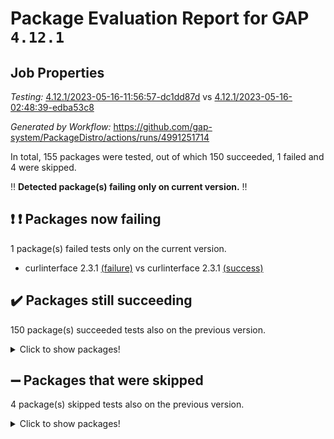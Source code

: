 # Package Evaluation Report for GAP `4.12.1`

## Job Properties

*Testing:* [4.12.1/2023-05-16-11:56:57-dc1dd87d](https://github.com/gap-system/PackageDistro/blob/data/reports/4.12.1/2023-05-16-11:56:57-dc1dd87d) vs [4.12.1/2023-05-16-02:48:39-edba53c8](https://github.com/gap-system/PackageDistro/blob/data/reports/4.12.1/2023-05-16-02:48:39-edba53c8)

*Generated by Workflow:* https://github.com/gap-system/PackageDistro/actions/runs/4991251714

In total, 155 packages were tested, out of which 150 succeeded, 1 failed and 4 were skipped.

:bangbang: **Detected package(s) failing only on current version.** :bangbang:

## :exclamation: :exclamation: Packages now failing

1 package(s) failed tests only on the current version.
- curlinterface 2.3.1 [(failure)](https://github.com/gap-system/PackageDistro/actions/runs/4991251714/jobs/8937801275) vs curlinterface 2.3.1 [(success)](https://github.com/gap-system/PackageDistro/actions/runs/4987141321/jobs/8928803555)

## :heavy_check_mark: Packages still succeeding

150 package(s) succeeded tests also on the previous version.
<details><summary>Click to show packages!</summary>

- 4ti2interface 2023.02-04 [(success)](https://github.com/gap-system/PackageDistro/actions/runs/4991251714/jobs/8937797422)
- ace 5.6.2 [(success)](https://github.com/gap-system/PackageDistro/actions/runs/4991251714/jobs/8937797574)
- aclib 1.3.2 [(success)](https://github.com/gap-system/PackageDistro/actions/runs/4991251714/jobs/8937797786)
- agt 0.3.1 [(success)](https://github.com/gap-system/PackageDistro/actions/runs/4991251714/jobs/8937797908)
- alnuth 3.2.1 [(success)](https://github.com/gap-system/PackageDistro/actions/runs/4991251714/jobs/8937798052)
- anupq 3.3.0 [(success)](https://github.com/gap-system/PackageDistro/actions/runs/4991251714/jobs/8937798191)
- atlasrep 2.1.6 [(success)](https://github.com/gap-system/PackageDistro/actions/runs/4991251714/jobs/8937798333)
- autodoc 2022.10.20 [(success)](https://github.com/gap-system/PackageDistro/actions/runs/4991251714/jobs/8937798463)
- automata 1.15 [(success)](https://github.com/gap-system/PackageDistro/actions/runs/4991251714/jobs/8937798599)
- automgrp 1.3.2 [(success)](https://github.com/gap-system/PackageDistro/actions/runs/4991251714/jobs/8937798741)
- autpgrp 1.11 [(success)](https://github.com/gap-system/PackageDistro/actions/runs/4991251714/jobs/8937798896)
- cap 2023.05-04 [(success)](https://github.com/gap-system/PackageDistro/actions/runs/4991251714/jobs/8937799069)
- caratinterface 2.3.5 [(success)](https://github.com/gap-system/PackageDistro/actions/runs/4991251714/jobs/8937799219)
- cddinterface 2022.11.01 [(success)](https://github.com/gap-system/PackageDistro/actions/runs/4991251714/jobs/8937799369)
- circle 1.6.6 [(success)](https://github.com/gap-system/PackageDistro/actions/runs/4991251714/jobs/8937799534)
- classicpres 1.22 [(success)](https://github.com/gap-system/PackageDistro/actions/runs/4991251714/jobs/8937799689)
- cohomolo 1.6.11 [(success)](https://github.com/gap-system/PackageDistro/actions/runs/4991251714/jobs/8937799855)
- congruence 1.2.5 [(success)](https://github.com/gap-system/PackageDistro/actions/runs/4991251714/jobs/8937800009)
- corelg 1.56 [(success)](https://github.com/gap-system/PackageDistro/actions/runs/4991251714/jobs/8937800159)
- crime 1.6 [(success)](https://github.com/gap-system/PackageDistro/actions/runs/4991251714/jobs/8937800307)
- crisp 1.4.6 [(success)](https://github.com/gap-system/PackageDistro/actions/runs/4991251714/jobs/8937800433)
- crypting 0.10.4 [(success)](https://github.com/gap-system/PackageDistro/actions/runs/4991251714/jobs/8937800570)
- cryst 4.1.26 [(success)](https://github.com/gap-system/PackageDistro/actions/runs/4991251714/jobs/8937800735)
- crystcat 1.1.10 [(success)](https://github.com/gap-system/PackageDistro/actions/runs/4991251714/jobs/8937800870)
- ctbllib 1.3.5 [(success)](https://github.com/gap-system/PackageDistro/actions/runs/4991251714/jobs/8937801017)
- cubefree 1.19 [(success)](https://github.com/gap-system/PackageDistro/actions/runs/4991251714/jobs/8937801150)
- cvec 2.8.1 [(success)](https://github.com/gap-system/PackageDistro/actions/runs/4991251714/jobs/8937801418)
- datastructures 0.3.0 [(success)](https://github.com/gap-system/PackageDistro/actions/runs/4991251714/jobs/8937801590)
- deepthought 1.0.6 [(success)](https://github.com/gap-system/PackageDistro/actions/runs/4991251714/jobs/8937801715)
- design 1.8 [(success)](https://github.com/gap-system/PackageDistro/actions/runs/4991251714/jobs/8937801830)
- difsets 2.3.1 [(success)](https://github.com/gap-system/PackageDistro/actions/runs/4991251714/jobs/8937801951)
- digraphs 1.6.2 [(success)](https://github.com/gap-system/PackageDistro/actions/runs/4991251714/jobs/8937802090)
- edim 1.3.7 [(success)](https://github.com/gap-system/PackageDistro/actions/runs/4991251714/jobs/8937802204)
- example 4.3.4 [(success)](https://github.com/gap-system/PackageDistro/actions/runs/4991251714/jobs/8937802316)
- examplesforhomalg 2023.02-04 [(success)](https://github.com/gap-system/PackageDistro/actions/runs/4991251714/jobs/8937802409)
- factint 1.6.3 [(success)](https://github.com/gap-system/PackageDistro/actions/runs/4991251714/jobs/8937802523)
- ferret 1.0.9 [(success)](https://github.com/gap-system/PackageDistro/actions/runs/4991251714/jobs/8937802638)
- fga 1.5.0 [(success)](https://github.com/gap-system/PackageDistro/actions/runs/4991251714/jobs/8937802763)
- fining 1.5.5 [(success)](https://github.com/gap-system/PackageDistro/actions/runs/4991251714/jobs/8937802901)
- float 1.0.3 [(success)](https://github.com/gap-system/PackageDistro/actions/runs/4991251714/jobs/8937803020)
- format 1.4.3 [(success)](https://github.com/gap-system/PackageDistro/actions/runs/4991251714/jobs/8937803143)
- forms 1.2.9 [(success)](https://github.com/gap-system/PackageDistro/actions/runs/4991251714/jobs/8937803276)
- fplsa 1.2.6 [(success)](https://github.com/gap-system/PackageDistro/actions/runs/4991251714/jobs/8937803401)
- fr 2.4.12 [(success)](https://github.com/gap-system/PackageDistro/actions/runs/4991251714/jobs/8937803542)
- francy 2.0.3 [(success)](https://github.com/gap-system/PackageDistro/actions/runs/4991251714/jobs/8937803663)
- fwtree 1.3 [(success)](https://github.com/gap-system/PackageDistro/actions/runs/4991251714/jobs/8937803805)
- gapdoc 1.6.6 [(success)](https://github.com/gap-system/PackageDistro/actions/runs/4991251714/jobs/8937803930)
- gauss 2023.02-04 [(success)](https://github.com/gap-system/PackageDistro/actions/runs/4991251714/jobs/8937804042)
- gaussforhomalg 2023.02-04 [(success)](https://github.com/gap-system/PackageDistro/actions/runs/4991251714/jobs/8937804168)
- gbnp 1.0.5 [(success)](https://github.com/gap-system/PackageDistro/actions/runs/4991251714/jobs/8937804308)
- generalizedmorphismsforcap 2023.03-01 [(success)](https://github.com/gap-system/PackageDistro/actions/runs/4991251714/jobs/8937804415)
- genss 1.6.8 [(success)](https://github.com/gap-system/PackageDistro/actions/runs/4991251714/jobs/8937804526)
- gradedmodules 2023.02-04 [(success)](https://github.com/gap-system/PackageDistro/actions/runs/4991251714/jobs/8937804652)
- gradedringforhomalg 2023.02-04 [(success)](https://github.com/gap-system/PackageDistro/actions/runs/4991251714/jobs/8937804759)
- grape 4.9.0 [(success)](https://github.com/gap-system/PackageDistro/actions/runs/4991251714/jobs/8937804873)
- groupoids 1.73 [(success)](https://github.com/gap-system/PackageDistro/actions/runs/4991251714/jobs/8937805000)
- grpconst 2.6.4 [(success)](https://github.com/gap-system/PackageDistro/actions/runs/4991251714/jobs/8937805137)
- guarana 0.96.3 [(success)](https://github.com/gap-system/PackageDistro/actions/runs/4991251714/jobs/8937805258)
- guava 3.18 [(success)](https://github.com/gap-system/PackageDistro/actions/runs/4991251714/jobs/8937805389)
- hap 1.55 [(success)](https://github.com/gap-system/PackageDistro/actions/runs/4991251714/jobs/8937805519)
- hapcryst 0.1.15 [(success)](https://github.com/gap-system/PackageDistro/actions/runs/4991251714/jobs/8937805639)
- hecke 1.5.3 [(success)](https://github.com/gap-system/PackageDistro/actions/runs/4991251714/jobs/8937805799)
- help 3.5 [(success)](https://github.com/gap-system/PackageDistro/actions/runs/4991251714/jobs/8937805957)
- homalg 2023.02-05 [(success)](https://github.com/gap-system/PackageDistro/actions/runs/4991251714/jobs/8937806106)
- homalgtocas 2023.02-04 [(success)](https://github.com/gap-system/PackageDistro/actions/runs/4991251714/jobs/8937806242)
- idrel 2.45 [(success)](https://github.com/gap-system/PackageDistro/actions/runs/4991251714/jobs/8937806393)
- images 1.3.1 [(success)](https://github.com/gap-system/PackageDistro/actions/runs/4991251714/jobs/8937806529)
- intpic 0.3.0 [(success)](https://github.com/gap-system/PackageDistro/actions/runs/4991251714/jobs/8937806638)
- io 4.8.1 [(success)](https://github.com/gap-system/PackageDistro/actions/runs/4991251714/jobs/8937806825)
- io_forhomalg 2023.02-04 [(success)](https://github.com/gap-system/PackageDistro/actions/runs/4991251714/jobs/8937806961)
- irredsol 1.4.4 [(success)](https://github.com/gap-system/PackageDistro/actions/runs/4991251714/jobs/8937807127)
- json 2.1.1 [(success)](https://github.com/gap-system/PackageDistro/actions/runs/4991251714/jobs/8937807262)
- jupyterkernel 1.5.0 [(success)](https://github.com/gap-system/PackageDistro/actions/runs/4991251714/jobs/8937807400)
- jupyterviz 1.5.6 [(success)](https://github.com/gap-system/PackageDistro/actions/runs/4991251714/jobs/8937807519)
- kan 1.35 [(success)](https://github.com/gap-system/PackageDistro/actions/runs/4991251714/jobs/8937807622)
- kbmag 1.5.11 [(success)](https://github.com/gap-system/PackageDistro/actions/runs/4991251714/jobs/8937807728)
- laguna 3.9.6 [(success)](https://github.com/gap-system/PackageDistro/actions/runs/4991251714/jobs/8937807857)
- liealgdb 2.2.1 [(success)](https://github.com/gap-system/PackageDistro/actions/runs/4991251714/jobs/8937808043)
- liepring 2.8 [(success)](https://github.com/gap-system/PackageDistro/actions/runs/4991251714/jobs/8937808169)
- liering 2.4.2 [(success)](https://github.com/gap-system/PackageDistro/actions/runs/4991251714/jobs/8937808311)
- linearalgebraforcap 2023.05-02 [(success)](https://github.com/gap-system/PackageDistro/actions/runs/4991251714/jobs/8937808448)
- localizeringforhomalg 2023.02-04 [(success)](https://github.com/gap-system/PackageDistro/actions/runs/4991251714/jobs/8937808599)
- loops 3.4.3 [(success)](https://github.com/gap-system/PackageDistro/actions/runs/4991251714/jobs/8937808741)
- lpres 1.0.3 [(success)](https://github.com/gap-system/PackageDistro/actions/runs/4991251714/jobs/8937808864)
- majoranaalgebras 1.5.1 [(success)](https://github.com/gap-system/PackageDistro/actions/runs/4991251714/jobs/8937808997)
- mapclass 1.4.6 [(success)](https://github.com/gap-system/PackageDistro/actions/runs/4991251714/jobs/8937809139)
- matgrp 0.70 [(success)](https://github.com/gap-system/PackageDistro/actions/runs/4991251714/jobs/8937809277)
- matricesforhomalg 2023.02-04 [(success)](https://github.com/gap-system/PackageDistro/actions/runs/4991251714/jobs/8937809398)
- modisom 2.5.4 [(success)](https://github.com/gap-system/PackageDistro/actions/runs/4991251714/jobs/8937809520)
- modulepresentationsforcap 2023.05-01 [(success)](https://github.com/gap-system/PackageDistro/actions/runs/4991251714/jobs/8937809646)
- modules 2023.02-04 [(success)](https://github.com/gap-system/PackageDistro/actions/runs/4991251714/jobs/8937809779)
- monoidalcategories 2023.04-01 [(success)](https://github.com/gap-system/PackageDistro/actions/runs/4991251714/jobs/8937809910)
- nconvex 2022.09-01 [(success)](https://github.com/gap-system/PackageDistro/actions/runs/4991251714/jobs/8937810050)
- nilmat 1.4.2 [(success)](https://github.com/gap-system/PackageDistro/actions/runs/4991251714/jobs/8937810165)
- nock 1.5 [(success)](https://github.com/gap-system/PackageDistro/actions/runs/4991251714/jobs/8937810292)
- normalizinterface 1.3.5 [(success)](https://github.com/gap-system/PackageDistro/actions/runs/4991251714/jobs/8937810410)
- nq 2.5.10 [(success)](https://github.com/gap-system/PackageDistro/actions/runs/4991251714/jobs/8937810537)
- numericalsgps 1.3.1 [(success)](https://github.com/gap-system/PackageDistro/actions/runs/4991251714/jobs/8937810651)
- openmath 11.5.3 [(success)](https://github.com/gap-system/PackageDistro/actions/runs/4991251714/jobs/8937810758)
- orb 4.9.0 [(success)](https://github.com/gap-system/PackageDistro/actions/runs/4991251714/jobs/8937810869)
- packagemanager 1.4.1 [(success)](https://github.com/gap-system/PackageDistro/actions/runs/4991251714/jobs/8937810974)
- patternclass 2.4.3 [(success)](https://github.com/gap-system/PackageDistro/actions/runs/4991251714/jobs/8937811096)
- permut 2.0.4 [(success)](https://github.com/gap-system/PackageDistro/actions/runs/4991251714/jobs/8937811214)
- polenta 1.3.10 [(success)](https://github.com/gap-system/PackageDistro/actions/runs/4991251714/jobs/8937811308)
- polymaking 0.8.6 [(success)](https://github.com/gap-system/PackageDistro/actions/runs/4991251714/jobs/8937811416)
- primgrp 3.4.4 [(success)](https://github.com/gap-system/PackageDistro/actions/runs/4991251714/jobs/8937811595)
- profiling 2.5.2 [(success)](https://github.com/gap-system/PackageDistro/actions/runs/4991251714/jobs/8937811716)
- qpa 1.34 [(success)](https://github.com/gap-system/PackageDistro/actions/runs/4991251714/jobs/8937811844)
- quagroup 1.8.3 [(success)](https://github.com/gap-system/PackageDistro/actions/runs/4991251714/jobs/8937811976)
- radiroot 2.9 [(success)](https://github.com/gap-system/PackageDistro/actions/runs/4991251714/jobs/8937812100)
- rcwa 4.7.1 [(success)](https://github.com/gap-system/PackageDistro/actions/runs/4991251714/jobs/8937812219)
- rds 1.8 [(success)](https://github.com/gap-system/PackageDistro/actions/runs/4991251714/jobs/8937812330)
- recog 1.4.2 [(success)](https://github.com/gap-system/PackageDistro/actions/runs/4991251714/jobs/8937812445)
- repndecomp 1.3.0 [(success)](https://github.com/gap-system/PackageDistro/actions/runs/4991251714/jobs/8937812539)
- repsn 3.1.1 [(success)](https://github.com/gap-system/PackageDistro/actions/runs/4991251714/jobs/8937812660)
- resclasses 4.7.3 [(success)](https://github.com/gap-system/PackageDistro/actions/runs/4991251714/jobs/8937812749)
- ringsforhomalg 2023.02-05 [(success)](https://github.com/gap-system/PackageDistro/actions/runs/4991251714/jobs/8937812862)
- sco 2023.02-04 [(success)](https://github.com/gap-system/PackageDistro/actions/runs/4991251714/jobs/8937812995)
- scscp 2.4.1 [(success)](https://github.com/gap-system/PackageDistro/actions/runs/4991251714/jobs/8937813116)
- semigroups 5.2.1 [(success)](https://github.com/gap-system/PackageDistro/actions/runs/4991251714/jobs/8937813212)
- sglppow 2.3 [(success)](https://github.com/gap-system/PackageDistro/actions/runs/4991251714/jobs/8937813313)
- sgpviz 0.999.5 [(success)](https://github.com/gap-system/PackageDistro/actions/runs/4991251714/jobs/8937813420)
- simpcomp 2.1.14 [(success)](https://github.com/gap-system/PackageDistro/actions/runs/4991251714/jobs/8937813513)
- singular 2023.02.09 [(success)](https://github.com/gap-system/PackageDistro/actions/runs/4991251714/jobs/8937813613)
- sl2reps 1.1 [(success)](https://github.com/gap-system/PackageDistro/actions/runs/4991251714/jobs/8937813721)
- sla 1.5.3 [(success)](https://github.com/gap-system/PackageDistro/actions/runs/4991251714/jobs/8937813825)
- smallgrp 1.5.2 [(success)](https://github.com/gap-system/PackageDistro/actions/runs/4991251714/jobs/8937813952)
- smallsemi 0.6.13 [(success)](https://github.com/gap-system/PackageDistro/actions/runs/4991251714/jobs/8937814079)
- sonata 2.9.6 [(success)](https://github.com/gap-system/PackageDistro/actions/runs/4991251714/jobs/8937814202)
- sophus 1.27 [(success)](https://github.com/gap-system/PackageDistro/actions/runs/4991251714/jobs/8937814313)
- spinsym 1.5.2 [(success)](https://github.com/gap-system/PackageDistro/actions/runs/4991251714/jobs/8937814431)
- standardff 0.9.4 [(success)](https://github.com/gap-system/PackageDistro/actions/runs/4991251714/jobs/8937814564)
- symbcompcc 1.3.2 [(success)](https://github.com/gap-system/PackageDistro/actions/runs/4991251714/jobs/8937814700)
- thelma 1.3 [(success)](https://github.com/gap-system/PackageDistro/actions/runs/4991251714/jobs/8937814819)
- tomlib 1.2.9 [(success)](https://github.com/gap-system/PackageDistro/actions/runs/4991251714/jobs/8937814941)
- toolsforhomalg 2023.05-01 [(success)](https://github.com/gap-system/PackageDistro/actions/runs/4991251714/jobs/8937815055)
- toric 1.9.5 [(success)](https://github.com/gap-system/PackageDistro/actions/runs/4991251714/jobs/8937815186)
- toricvarieties 2022.07.13 [(success)](https://github.com/gap-system/PackageDistro/actions/runs/4991251714/jobs/8937815307)
- transgrp 3.6.4 [(success)](https://github.com/gap-system/PackageDistro/actions/runs/4991251714/jobs/8937815417)
- ugaly 4.0.3 [(success)](https://github.com/gap-system/PackageDistro/actions/runs/4991251714/jobs/8937815529)
- unipot 1.5 [(success)](https://github.com/gap-system/PackageDistro/actions/runs/4991251714/jobs/8937815661)
- unitlib 4.2.0 [(success)](https://github.com/gap-system/PackageDistro/actions/runs/4991251714/jobs/8937815791)
- utils 0.82 [(success)](https://github.com/gap-system/PackageDistro/actions/runs/4991251714/jobs/8937815904)
- uuid 0.7 [(success)](https://github.com/gap-system/PackageDistro/actions/runs/4991251714/jobs/8937816046)
- walrus 0.9991 [(success)](https://github.com/gap-system/PackageDistro/actions/runs/4991251714/jobs/8937816160)
- wedderga 4.10.3 [(success)](https://github.com/gap-system/PackageDistro/actions/runs/4991251714/jobs/8937816323)
- xmod 2.91 [(success)](https://github.com/gap-system/PackageDistro/actions/runs/4991251714/jobs/8937816481)
- xmodalg 1.23 [(success)](https://github.com/gap-system/PackageDistro/actions/runs/4991251714/jobs/8937816605)
- yangbaxter 0.10.3 [(success)](https://github.com/gap-system/PackageDistro/actions/runs/4991251714/jobs/8937816770)
- zeromqinterface 0.14 [(success)](https://github.com/gap-system/PackageDistro/actions/runs/4991251714/jobs/8937816903)
</details>

## :heavy_minus_sign: Packages that were skipped

4 package(s) skipped tests also on the previous version.
<details><summary>Click to show packages!</summary>

- browse 1.8.21 [(skipped)](https://github.com/gap-system/PackageDistro/actions/runs/4991251714/jobs/8937487730)
- itc 1.5.1 [(skipped)](https://github.com/gap-system/PackageDistro/actions/runs/4991251714/jobs/8937487730)
- polycyclic 2.16 [(skipped)](https://github.com/gap-system/PackageDistro/actions/runs/4991251714/jobs/8937487730)
- xgap 4.31 [(skipped)](https://github.com/gap-system/PackageDistro/actions/runs/4991251714/jobs/8937487730)
</details>

